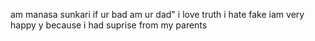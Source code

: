 
am manasa sunkari if ur bad am ur dad"
i love truth i hate fake
iam very happy y because i had suprise from my parents
